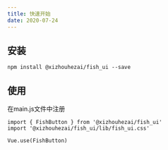 ```yaml
---
title: 快速开始
date: 2020-07-24
---
```


## 安装

```
npm install @xizhouhezai/fish_ui --save
```

## 使用

在main.js文件中注册

```
import { FishButton } from '@xizhouhezai/fish_ui'
import '@xizhouhezai/fish_ui/lib/fish_ui.css'

Vue.use(FishButton)
```
